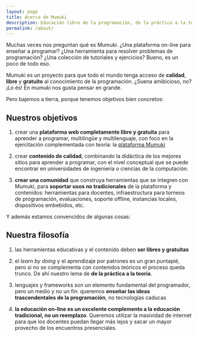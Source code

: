 ```yaml
---
layout: page
title: Acerca de Mumuki
description: Educación libre de la programación, de la práctica a la teoría.
permalink: /about/
---
```


Muchas veces nos preguntan qué es Mumuki. ¿Una plataforma on-line para enseñar a programar? ¿Una herramienta para resolver problemas de programación? ¿Una colección de tutoriales y ejercicios? Bueno, es un poco de todo eso.

Mumuki es un proyecto para que todo el mundo tenga acceso de **calidad**, **libre** y **gratuito** al conocimiento de la programación. ¿Suena amibicioso, no? ¡Lo és! En mumuki nos gusta pensar en grande.

Pero bajemos a tierra, porque tenemos objetivos bien concretos:

## Nuestros objetivos

1. crear una **plataforma web completamente libre y gratuita** para aprender a programar, multilingüe y multilenguaje, con foco en la ejercitación complementada con teoría: la [plataforma Mumuki](http://es.mumuki.io)

2. crear **contenido de calidad**, combinando la didáctica de los mejores sitios para aprender a programar, con el nivel conceptual que se puede encontrar en universidades de ingenieria o ciencias de la computación.

3. **crear una comunidad** que construya herramientas que se integren con Mumuki, para **soportar usos no tradicionales** de la plataforma y contenidos: herramientas para docentes, infraestructura para torneos de programación, evaluaciones, soporte offline, instancias locales, dispositivos embebidos, etc.

Y además estamos convencidos de algunas cosas:

## Nuestra filosofía

1. las herramientas educativas y el contenido deben **ser libres y gratuitas**

2. el _learn by doing_ y el aprendizaje por patrones es un gran puntapié, pero si no se complementa con contenidos teóricos el proceso queda trunco. De ahí nuestro lema de **de la práctica a la teoría**.

3. lenguajes y frameworks son un elemento fundamental del programador, pero un medio y no un fin: queremos **enseñar las ideas trascendentales de la programación**, no tecnologías caducas

4. **la educación on-line es un excelente complemento a la educación tradicional, no un reemplazo**. Queremos utilizar la masividad de internet para que los docentes puedan llegar más lejos y sacar un mayor provecho de los encuentros presenciales.
